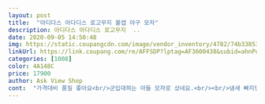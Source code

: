 ```yaml
---
layout: post 
title:  "아디다스 아다디스 로고무지 볼캡 야구 모자" 
description: 아디다스 아다디스 로고무지  ..
date: 2020-09-05 14:50:48 
img: https://static.coupangcdn.com/image/vendor_inventory/4782/74b338537a63c6e84860ba6411ca0d17f521a7d0b3b9e8e1f0c2fc8cba5c.jpg 
linkUrl: https://link.coupang.com/re/AFFSDP?lptag=AF3600438&subid=ahnPublicAsk&pageKey=1625990573&itemId=2773936531&vendorItemId=70763745382&traceid=V0-113-25bb8ff278300aaf 
categories: [1008] 
color: 4A148C 
price: 17900 
author: Ask View Shop 
cont:  "가격대비 품질 좋아요<br/>군입대하는 아들 모자로 샀네요.<br/><br/>냄새 빠지면 별4.<br/>5개 주고 싶네요<br/>냄새 안빠지면 착용 못할것 같고<br/>대놓구 로고가 있는것두 아니구 작은 사이즈도 아니고 잘 사용하고 다님<br/>예뻐요 그러나 냄새가 심해요<br/>" 
---
```


